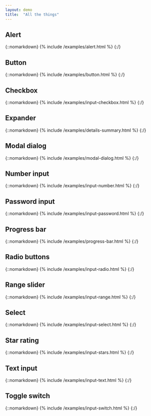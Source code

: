 ```yaml
---
layout: demo
title:  "All the things"
---
```


## Alert

{::nomarkdown}
{% include /examples/alert.html %}
{:/}

## Button

{::nomarkdown}
{% include /examples/button.html %}
{:/}

## Checkbox

{::nomarkdown}
{% include /examples/input-checkbox.html %}
{:/}

## Expander

{::nomarkdown}
{% include /examples/details-summary.html %}
{:/}

## Modal dialog

{::nomarkdown}
{% include /examples/modal-dialog.html %}
{:/}

## Number input

{::nomarkdown}
{% include /examples/input-number.html %}
{:/}

## Password input

{::nomarkdown}
{% include /examples/input-password.html %}
{:/}

## Progress bar

{::nomarkdown}
{% include /examples/progress-bar.html %}
{:/}

## Radio buttons

{::nomarkdown}
{% include /examples/input-radio.html %}
{:/}

## Range slider

{::nomarkdown}
{% include /examples/input-range.html %}
{:/}

## Select

{::nomarkdown}
{% include /examples/input-select.html %}
{:/}

## Star rating

{::nomarkdown}
{% include /examples/input-stars.html %}
{:/}

## Text input

{::nomarkdown}
{% include /examples/input-text.html %}
{:/}

## Toggle switch

{::nomarkdown}
{% include /examples/input-switch.html %}
{:/}